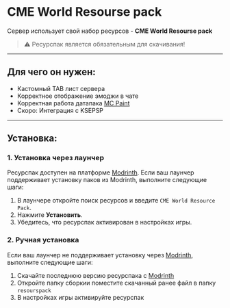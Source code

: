 # CME World Resourse pack

Сервер использует свой набор ресурсов - **CME World Resourse pack**

> ⚠️ Ресурспак является обязательным для скачивания!

---

## Для чего он нужен:
- Кастомный TAB лист сервера
- Корректное отображение эмоджи в чате
- Корректная работа датапака [MC Paint](/Wiki/MC-Paint/)
- Скоро: Интеграция с KSEPSP

---

## Установка:

### 1. Установка через лаунчер
Ресурспак доступен на платформе [Modrinth](https://modrinth.com/resourcepack/cme-world-resourse-pack). Если ваш лаунчер поддерживает установку паков из Modrinth, выполните следующие шаги:

1. В лаунчере откройте поиск ресурсов и введите `CME World Resource Pack`.
2. Нажмите **Установить**.
3. Убедитесь, что ресурспак активирован в настройках игры.

### 2. Ручная установка
Если ваш лаунчер не поддерживает установку через [Modrinth](https://modrinth.com), выполните следующие шаги:

1. Скачайте последнюю версию ресурспака с [Modrinth](https://modrinth.com/resourcepack/cme-world-resourse-pack)
2. Откройте папку сборкии поместите скачанный ранее файл в папку `resourspack`
3. В настройках игры активируйте ресурспак


